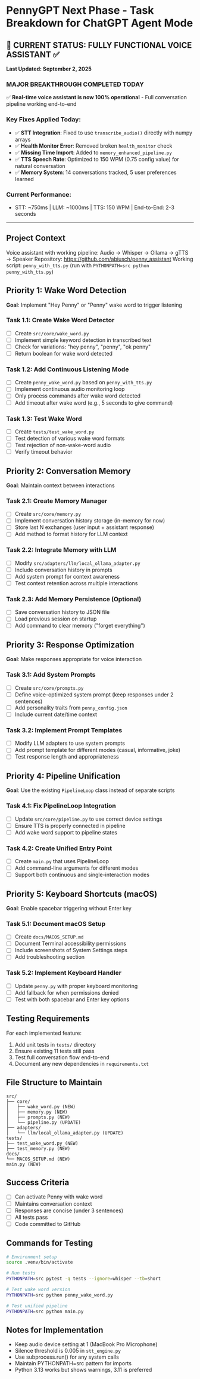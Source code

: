 # PennyGPT Next Phase - Task Breakdown for ChatGPT Agent Mode

## 🎉 CURRENT STATUS: FULLY FUNCTIONAL VOICE ASSISTANT ✅
**Last Updated: September 2, 2025**

### **MAJOR BREAKTHROUGH COMPLETED TODAY**
✅ **Real-time voice assistant is now 100% operational** - Full conversation pipeline working end-to-end

### **Key Fixes Applied Today:**
- ✅ **STT Integration**: Fixed to use `transcribe_audio()` directly with numpy arrays
- ✅ **Health Monitor Error**: Removed broken `health_monitor` check 
- ✅ **Missing Time Import**: Added to `memory_enhanced_pipeline.py`
- ✅ **TTS Speech Rate**: Optimized to 150 WPM (0.75 config value) for natural conversation
- ✅ **Memory System**: 14 conversations tracked, 5 user preferences learned

### **Current Performance:**
- STT: ~750ms | LLM: ~1000ms | TTS: 150 WPM | End-to-End: 2-3 seconds

---

## Project Context
Voice assistant with working pipeline: Audio → Whisper → Ollama → gTTS → Speaker
Repository: https://github.com/abiusch/penny_assistant
Working script: `penny_with_tts.py` (run with `PYTHONPATH=src python penny_with_tts.py`)

## Priority 1: Wake Word Detection
**Goal**: Implement "Hey Penny" or "Penny" wake word to trigger listening

### Task 1.1: Create Wake Word Detector
- [ ] Create `src/core/wake_word.py`
- [ ] Implement simple keyword detection in transcribed text
- [ ] Check for variations: "hey penny", "penny", "ok penny"
- [ ] Return boolean for wake word detected

### Task 1.2: Add Continuous Listening Mode
- [ ] Create `penny_wake_word.py` based on `penny_with_tts.py`
- [ ] Implement continuous audio monitoring loop
- [ ] Only process commands after wake word detected
- [ ] Add timeout after wake word (e.g., 5 seconds to give command)

### Task 1.3: Test Wake Word
- [ ] Create `tests/test_wake_word.py`
- [ ] Test detection of various wake word formats
- [ ] Test rejection of non-wake-word audio
- [ ] Verify timeout behavior

## Priority 2: Conversation Memory
**Goal**: Maintain context between interactions

### Task 2.1: Create Memory Manager
- [ ] Create `src/core/memory.py`
- [ ] Implement conversation history storage (in-memory for now)
- [ ] Store last N exchanges (user input + assistant response)
- [ ] Add method to format history for LLM context

### Task 2.2: Integrate Memory with LLM
- [ ] Modify `src/adapters/llm/local_ollama_adapter.py`
- [ ] Include conversation history in prompts
- [ ] Add system prompt for context awareness
- [ ] Test context retention across multiple interactions

### Task 2.3: Add Memory Persistence (Optional)
- [ ] Save conversation history to JSON file
- [ ] Load previous session on startup
- [ ] Add command to clear memory ("forget everything")

## Priority 3: Response Optimization
**Goal**: Make responses appropriate for voice interaction

### Task 3.1: Add System Prompts
- [ ] Create `src/core/prompts.py`
- [ ] Define voice-optimized system prompt (keep responses under 2 sentences)
- [ ] Add personality traits from `penny_config.json`
- [ ] Include current date/time context

### Task 3.2: Implement Prompt Templates
- [ ] Modify LLM adapters to use system prompts
- [ ] Add prompt template for different modes (casual, informative, joke)
- [ ] Test response length and appropriateness

## Priority 4: Pipeline Unification
**Goal**: Use the existing `PipelineLoop` class instead of separate scripts

### Task 4.1: Fix PipelineLoop Integration
- [ ] Update `src/core/pipeline.py` to use correct device settings
- [ ] Ensure TTS is properly connected in pipeline
- [ ] Add wake word support to pipeline states

### Task 4.2: Create Unified Entry Point
- [ ] Create `main.py` that uses PipelineLoop
- [ ] Add command-line arguments for different modes
- [ ] Support both continuous and single-interaction modes

## Priority 5: Keyboard Shortcuts (macOS)
**Goal**: Enable spacebar triggering without Enter key

### Task 5.1: Document macOS Setup
- [ ] Create `docs/MACOS_SETUP.md`
- [ ] Document Terminal accessibility permissions
- [ ] Include screenshots of System Settings steps
- [ ] Add troubleshooting section

### Task 5.2: Implement Keyboard Handler
- [ ] Update `penny.py` with proper keyboard monitoring
- [ ] Add fallback for when permissions denied
- [ ] Test with both spacebar and Enter key options

## Testing Requirements
For each implemented feature:
1. Add unit tests in `tests/` directory
2. Ensure existing 11 tests still pass
3. Test full conversation flow end-to-end
4. Document any new dependencies in `requirements.txt`

## File Structure to Maintain
```
src/
├── core/
│   ├── wake_word.py (NEW)
│   ├── memory.py (NEW)
│   ├── prompts.py (NEW)
│   └── pipeline.py (UPDATE)
├── adapters/
│   └── llm/local_ollama_adapter.py (UPDATE)
tests/
├── test_wake_word.py (NEW)
├── test_memory.py (NEW)
docs/
└── MACOS_SETUP.md (NEW)
main.py (NEW)
```

## Success Criteria
- [ ] Can activate Penny with wake word
- [ ] Maintains conversation context
- [ ] Responses are concise (under 3 sentences)
- [ ] All tests pass
- [ ] Code committed to GitHub

## Commands for Testing
```bash
# Environment setup
source .venv/bin/activate

# Run tests
PYTHONPATH=src pytest -q tests --ignore=whisper --tb=short

# Test wake word version
PYTHONPATH=src python penny_wake_word.py

# Test unified pipeline
PYTHONPATH=src python main.py
```

## Notes for Implementation
- Keep audio device setting at 1 (MacBook Pro Microphone)
- Silence threshold is 0.005 in `stt_engine.py`
- Use subprocess.run() for any system calls
- Maintain PYTHONPATH=src pattern for imports
- Python 3.13 works but shows warnings, 3.11 is preferred
